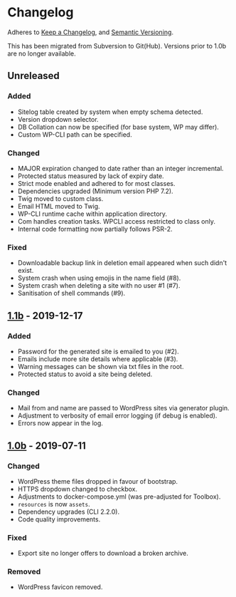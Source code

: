 # Changelog
Adheres to [Keep a Changelog][KC], and [Semantic Versioning][SV].

This has been migrated from Subversion to Git(Hub). Versions prior to 1.0b are
no longer available.

## Unreleased
### Added
- Sitelog table created by system when empty schema detected.
- Version dropdown selector.
- DB Collation can now be specified (for base system, WP may differ).
- Custom WP-CLI path can be specified.

### Changed
- MAJOR expiration changed to date rather than an integer incremental.
- Protected status measured by lack of expiry date.
- Strict mode enabled and adhered to for most classes.
- Dependencies upgraded (Minimum version PHP 7.2).
- Twig moved to custom class.
- Email HTML moved to Twig.
- WP-CLI runtime cache within application directory.
- Com handles creation tasks. WPCLI access restricted to class only.
- Internal code formatting now partially follows PSR-2.

### Fixed
- Downloadable backup link in deletion email appeared when such didn't exist.
- System crash when using emojis in the name field (#8).
- System crash when deleting a site with no user #1 (#7).
- Sanitisation of shell commands (#9).

## [1.1b] - 2019-12-17
### Added
- Password for the generated site is emailed to you (#2).
- Emails include more site details where applicable (#3).
- Warning messages can be shown via txt files in the root.
- Protected status to avoid a site being deleted.

### Changed
- Mail from and name are passed to WordPress sites via generator plugin.
- Adjustment to verbosity of email error logging (if debug is enabled).
- Errors now appear in the log.

## [1.0b] - 2019-07-11
### Changed
- WordPress theme files dropped in favour of bootstrap.
- HTTPS dropdown changed to checkbox.
- Adjustments to docker-compose.yml (was pre-adjusted for Toolbox).
- `resources` is now `assets`.
- Dependency upgrades (CLI 2.2.0).
- Code quality improvements.

### Fixed
- Export site no longer offers to download a broken archive.

### Removed
- WordPress favicon removed.

[KC]:   https://keepachangelog.com/en/1.0.0/
[SV]:   https://semver.org/spec/v2.0.0.html
[1.0b]: https://github.com/bredigital/wordpress-generator/releases/tag/1.0b
[1.1b]: https://github.com/bredigital/wordpress-generator/releases/tag/1.1b